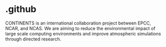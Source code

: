 # .github
CONTINENTS is an international collaboration project between EPCC, NCAR, and NCAS. We are aiming to reduce the environmental impact of large scale computing environments and improve atmospheric simulations through directed research.

